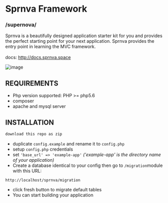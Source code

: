 # Sprnva Framework
### /supernova/
Sprnva is a beautifully designed application starter kit for you and provides the perfect starting point for your next application. Sprnva provides the entry point in learning the MVC framework.
<br><br>
docs: http://docs.sprnva.space
<br>

![image](https://user-images.githubusercontent.com/37282871/153411360-2f0f7446-5db1-4ec0-88c7-c804de884823.png)

## REQUIREMENTS
- Php version supported: PHP >= php5.6
- composer
- apache and mysql server

## INSTALLATION
```bash
download this repo as zip
```

- duplicate `config.example` and rename it to `config.php`
- setup `config.php` credentials
- set `'base_url' => 'example-app'` *('example-app' is the directory name of your application)*
- Create a database identical to your config then go to  `/migration`module with this URL:
```
http://localhost/sprnva/migration
```
- click fresh button to migrate default tables
- You can start building your application
